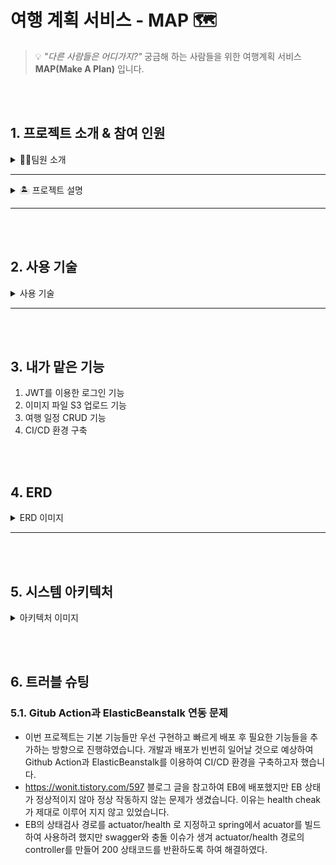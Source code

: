# **여행 계획 서비스 - MAP 🗺️**

> 💡
*"다른 사람들은 어디가지?"*  궁금해 하는 사람들을 위한 여행계획 서비스 **MAP(Make A Plan)** 입니다.
 
<br></br>
## 1. 프로젝트 소개 & 참여 인원
<details>
    <summary>🧑‍💻팀원 소개 </summary>

| [이광민](https://github.com/leawvc) | [강문정](https://github.com/dev-kmj) | [윤상진](https://github.com/tkdwls4453) |
| :---: | :---: | :---: | 
| <img src="https://user-images.githubusercontent.com/74237301/181447155-f76af3e4-2177-4bba-9276-10ded4eb5385.gif" width="150" height="150"> | <img src="https://avatars.githubusercontent.com/u/74237301?v=4" width="150" height="150"> | <img src="https://user-images.githubusercontent.com/74237301/181447271-7690456e-a29b-4d01-92ac-d04efdb81367.png" width="150" height="150"> |
| 팀장, 개발자 | 개발자 | 개발자 | 
</details>

---
<details>
   <summary>🏝️ 프로젝트 설명</summary>

<p>여행 계획을 세우기 어려워하는 사람들을 위한 서비스입니다.</p>
코로나 규제가 많이 완화되면서 많은 사람들이 그동안 하지 못했던 여행이나 
야외 데이트를 많이 하고 있는 요즘, 여행 게획을 세우기 힘들어 하는 사람들을 위한 
커뮤니티 서비스를 기획하게 되었습니다. <br>
MAP(make a plan)은 이름에서도 알 수 있듯이 내가 세운 계획을 지도에 직관적으로 나타낼 수 있고 
다른 사용자들과 여행 계획을 공유하며 자유롭게 소통할 수 있게 해줍니다.
</details>



***


<br></br>
## 2. 사용 기술
<details>
  <summary> 사용 기술 </summary>
 
 * Java 11
 * Spring Boot 2.7.1
 * Gradle
 * Spring Data JPA
 * Spring Security
 * RDS
 * AWS EC2 
 * AWS S3
 * AWS ElasticBeanstalk
 * Github Action
 * Kakao Maps API
 * Kakao Login REST API
 
</details>

***

<br></br>
## 3. 내가 맡은 기능

1. JWT를 이용한 로그인 기능 
2. 이미지 파일 S3 업로드 기능
3. 여행 일정 CRUD 기능
4. CI/CD 환경 구축

<br></br>
## 4. ERD

<details>
   <summary>ERD 이미지</summary>
<img src="https://user-images.githubusercontent.com/74237301/181441959-25dabbf7-0e35-40c1-ad3b-817b8066833d.JPG">
</details>

***

<br></br>
## 5. 시스템 아키텍처  
<details>
   <summary>아키텍처 이미지</summary>
<img src="https://user-images.githubusercontent.com/74237301/181436941-8ef4f212-3497-432c-a297-bc6ed94ff246.JPG">
</details>

<br></br>
## 6. 트러블 슈팅
### 5.1. Gitub Action과 ElasticBeanstalk 연동 문제
- 이번 프로젝트는 기본 기능들만 우선 구현하고 빠르게 배포 후 필요한 기능들을 추가하는 방향으로 진행햐였습니다. 개발과 배포가 빈번히 일어날 것으로 예상하여 Github Action과 ElasticBeanstalk를 이용하여 CI/CD 환경을 구축하고자 했습니다.
- https://wonit.tistory.com/597 블로그 글을 참고하여 EB에 배포했지만 EB 상태가 정상적이지 않아 정상 작동하지 않는 문제가 생겼습니다. 이유는 health cheak가 제대로 이루어 지지 않고 있었습니다.
- EB의 상태검사 경로를 actuator/health 로 지정하고 spring에서 acuator를 빌드하여 사용하려 했지만 swagger와 충돌 이슈가 생겨 actuator/health 경로의 controller를 만들어 200 상태코드를 반환하도록 하여 해결하였다.





